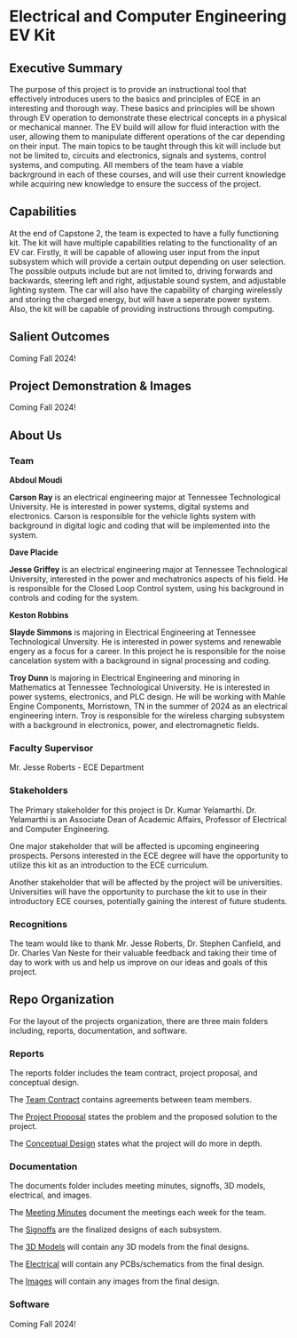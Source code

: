 # Electrical and Computer Engineering EV Kit


## Executive Summary

The purpose of this project is to provide an instructional tool that effectively introduces users to the basics and principles of ECE in an interesting and thorough way. These basics and principles will be shown through EV operation to demonstrate these electrical concepts in a physical or mechanical manner. The EV build will allow for fluid interaction with the user, allowing them to manipulate different operations of the car depending on their input. The main topics to be taught through this kit will include but not be limited to, circuits and electronics, signals and systems, control systems, and computing. All members of the team have a viable backrground in each of these courses, and will use their current knowledge while acquiring new knowledge to ensure the success of the project. 

## Capabilities

At the end of Capstone 2, the team is expected to have a fully functioning kit. The kit will have multiple capabilities relating to the functionality of an EV car. Firstly, it will be capable of allowing user input from the input subsystem which will provide a certain output depending on user selection. The possible outputs include but are not limited to, driving forwards and backwards, steering left and right, adjustable sound system, and adjustable lighting system. The car will also have the capability of charging wirelessly and storing the charged energy, but will have a seperate power system. Also, the kit will be capable of providing instructions through computing. 

## Salient Outcomes

Coming Fall 2024!

## Project Demonstration & Images

Coming Fall 2024!

## About Us

### Team

__Abdoul Moudi__

__Carson Ray__ is an electrical engineering major at Tennessee Technological University. He is interested in power systems, digital systems and electronics. Carson is responsible for the vehicle lights system with background in digital logic and coding that will be implemented into the system.

__Dave Placide__

__Jesse Griffey__ is an electrical engineering major at Tennessee Technological University, interested in the power and mechatronics aspects of his field. He is responsible for the Closed Loop Control system, using his background in controls and coding for the system.

__Keston Robbins__

__Slayde Simmons__ is majoring in Electrical Engineering at Tennessee Technological Unversity. He is interested in power systems and renewable engery as a focus for a career. In this project he is responsible for the noise cancelation system with a background in signal processing and coding. 

__Troy Dunn__ is majoring in Electrical Engineering and minoring in Mathematics at Tennessee Technological University. He is interested in power systems, electronics, and PLC design. He will be working with Mahle Engine Components, Morristown, TN in the summer of 2024 as an electrical engineering intern. Troy is responsible for the wireless charging subsystem with a background in electronics, power, and electromagnetic fields. 


### Faculty Supervisor

Mr. Jesse Roberts - ECE Department

### Stakeholders

The Primary stakeholder for this project is Dr. Kumar Yelamarthi. Dr. Yelamarthi is an Associate Dean of Academic Affairs, Professor of Electrical and Computer Engineering. 

One major stakeholder that will be affected is upcoming engineering prospects. Persons interested in the ECE degree will have the opportunity to utilize this kit as an introduction to the ECE curriculum. 

Another stakeholder that will be affected by the project will be universities. Universities will have the opportunity to purchase the kit to use in their introductory ECE courses, potentially gaining the interest of future students. 

### Recognitions

The team would like to thank Mr. Jesse Roberts, Dr. Stephen Canfield, and Dr. Charles Van Neste for their valuable feedback and taking their time of day to work with us and help us improve on our ideas and goals of this project. 

## Repo Organization

For the layout of the projects organization, there are three main folders including, reports, documentation, and software.

### Reports

The reports folder includes the team contract, project proposal, and conceptual design.

The [Team Contract](./Reports/Team%20Contract) contains agreements between team members.

The [Project Proposal](./Reports/Project%20Proposal) states the problem and the proposed solution to the project.

The [Conceptual Design](./Reports/Conceptual%20Design) states what the project will do more in depth. 

### Documentation

The documents folder includes meeting minutes, signoffs, 3D models, electrical, and images. 

The [Meeting Minutes](./Documentation/Meeting%20Minutes) document the meetings each week for the team.

The [Signoffs](./Documentation/Signoff) are the finalized designs of each subsystem. 

The [3D Models](./Documentation/3D%20models) will contain any 3D models from the final designs.

The [Electrical](./Documentation/Electrical) will contain any PCBs/schematics from the final design. 

The [Images](./Documentation/Images) will contain any images from the final design. 

### Software

Coming Fall 2024!
